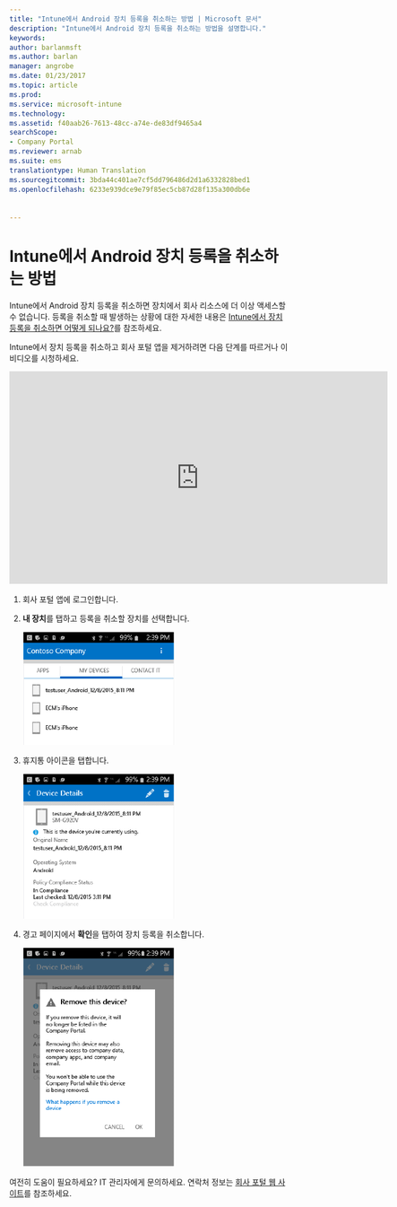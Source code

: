 ```yaml
---
title: "Intune에서 Android 장치 등록을 취소하는 방법 | Microsoft 문서"
description: "Intune에서 Android 장치 등록을 취소하는 방법을 설명합니다."
keywords: 
author: barlanmsft
ms.author: barlan
manager: angrobe
ms.date: 01/23/2017
ms.topic: article
ms.prod: 
ms.service: microsoft-intune
ms.technology: 
ms.assetid: f40aab26-7613-48cc-a74e-de83df9465a4
searchScope:
- Company Portal
ms.reviewer: arnab
ms.suite: ems
translationtype: Human Translation
ms.sourcegitcommit: 3bda44c401ae7cf5dd796486d2d1a6332828bed1
ms.openlocfilehash: 6233e939dce9e79f85ec5cb87d28f135a300db6e


---
```



# <a name="how-to-unenroll-your-android-device-from-intune"></a>Intune에서 Android 장치 등록을 취소하는 방법

Intune에서 Android 장치 등록을 취소하면 장치에서 회사 리소스에 더 이상 액세스할 수 없습니다.  등록을 취소할 때 발생하는 상황에 대한 자세한 내용은 [Intune에서 장치 등록을 취소하면 어떻게 되나요?](what-happens-if-you-unenroll-your-device-from-intune-android.md)를 참조하세요.

Intune에서 장치 등록을 취소하고 회사 포털 앱을 제거하려면 다음 단계를 따르거나 이 비디오를 시청하세요.

<iframe width="675" height="379" src="https://www.youtube.com/embed/K-Vi7lNfaMk" frameborder="0" allowfullscreen></iframe>

1.  회사 포털 앱에 로그인합니다.

2.  **내 장치**를 탭하고 등록을 취소할 장치를 선택합니다.

    ![등록을 해제할 장치를 선택합니다.](./media/andr-1-my-devices-choose.png)

3.  휴지통 아이콘을 탭합니다.

    ![휴지통 아이콘을 탭합니다.](./media/andr-2-tap-trashcan.png)

4.  경고 페이지에서 **확인**을 탭하여 장치 등록을 취소합니다.

    ![장치를 제거합니다.](./media/andr-3-warning-about-remove.png)

여전히 도움이 필요하세요? IT 관리자에게 문의하세요. 연락처 정보는 [회사 포털 웹 사이트](http://portal.manage.microsoft.com)를 참조하세요.



<!--HONumber=Jan17_HO4-->


